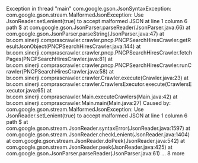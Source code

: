 Exception in thread "main" com.google.gson.JsonSyntaxException: com.google.gson.stream.MalformedJsonException: Use JsonReader.setLenient(true) to accept malformed JSON at line 1 column 6 path $
        at com.google.gson.JsonParser.parseReader(JsonParser.java:66)
        at com.google.gson.JsonParser.parseString(JsonParser.java:47)
        at br.com.sinerji.comprascrawler.crawler.pncp.PNCPSearchHiresCrawler.getResultJsonObject(PNCPSearchHiresCrawler.java:144)
        at br.com.sinerji.comprascrawler.crawler.pncp.PNCPSearchHiresCrawler.fetchPages(PNCPSearchHiresCrawler.java:81)
        at br.com.sinerji.comprascrawler.crawler.pncp.PNCPSearchHiresCrawler.runCrawler(PNCPSearchHiresCrawler.java:58)
        at br.com.sinerji.comprascrawler.crawler.Crawler.execute(Crawler.java:23)
        at br.com.sinerji.comprascrawler.crawler.CrawlersExecutor.execute(CrawlersExecutor.java:65)
        at br.com.sinerji.comprascrawler.Main.executeCrawlers(Main.java:42)
        at br.com.sinerji.comprascrawler.Main.main(Main.java:27)
Caused by: com.google.gson.stream.MalformedJsonException: Use JsonReader.setLenient(true) to accept malformed JSON at line 1 column 6 path $
        at com.google.gson.stream.JsonReader.syntaxError(JsonReader.java:1597)
        at com.google.gson.stream.JsonReader.checkLenient(JsonReader.java:1404)
        at com.google.gson.stream.JsonReader.doPeek(JsonReader.java:542)
        at com.google.gson.stream.JsonReader.peek(JsonReader.java:425)
        at com.google.gson.JsonParser.parseReader(JsonParser.java:61)
        ... 8 more
